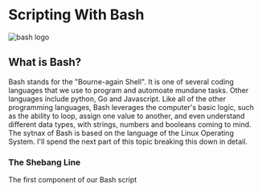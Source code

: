 # Scripting With Bash

<div>
    <img src="https://th.bing.com/th/id/OIP.exaujd_h60-Lh2MUy363WgHaEK?w=290&h=180&c=7&r=0&o=7&dpr=1.3&pid=1.7&rm=3" alt="bash logo" />
</div>

## What is Bash?

Bash stands for the "Bourne-again Shell". It is one of several coding languages that we use to program and automoate mundane tasks. Other languages include python, Go and Javascript. Like all of the other programming languages, Bash leverages the computer's basic logic, such as the ability to loop, assign one value to another, and even understand different data types, with strings, numbers and booleans coming to mind. The sytnax of Bash is based on the language of the Linux Operating System. I'll spend the next part of this topic breaking this down in detail.

### The Shebang Line

The first component of our Bash script